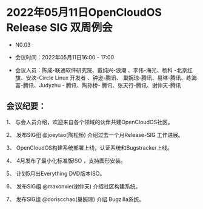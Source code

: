 # 2022年05月11日OpenCloudOS Release SIG 双周例会

- N0.03

- 会议时间：2022年05月11日16:00 - 17:00

- 会议人员：陈成-联通软件研究院、戴纯兴-浪潮 、李伟-海光、杨科 -北京红旗、安泱-Circle Linux 开发者 、钟逊-腾讯、
巢婉琼-腾讯、易琳-腾讯、练海富-腾讯、Judyzhu - 腾讯、陶孙桥- 腾讯、张天行-腾讯、谢仲天-腾讯

## 会议纪要：

1、 与会人员介绍，欢迎来自各个领域的伙伴共建OpenCloudOS社区。

2、 发布SIG组 @joeytao(陶松桥) 介绍过去一个月Release-SIG 工作进展。

3、 OpenCloudOS构建系统部署上线，认证系统和Bugstracker上线。

4、 4月发布了最小化标准版ISO ，支持图形安装。

5、 计划5月出Everything DVD版本ISO。

6、 发布SIG组 @maxonxie(谢仲天)  介绍社区构建系统。

7、 发布SIG组 @doriscchao(巢婉琼) 介绍 Bugzilla系统。
